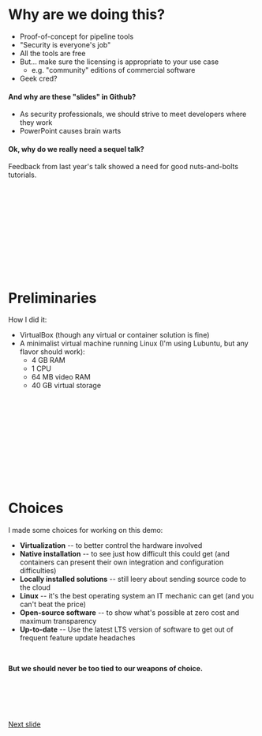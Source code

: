 # Why are we doing this?

* Proof-of-concept for pipeline tools
* "Security is everyone's job"
* All the tools are free
* But... make sure the licensing is appropriate to your use case 
  * e.g. "community" editions of commercial software
* Geek cred?

#### And why are these "slides" in Github?

* As security professionals, we should strive to meet developers where they work
* PowerPoint causes brain warts

#### Ok, why do we really need a sequel talk?

Feedback from last year's talk showed a need for good nuts-and-bolts tutorials.

<br /><br /><br /><br /><br /><br /><br /><br /><br /><br />

# Preliminaries

How I did it:

* VirtualBox (though any virtual or container solution is fine)
* A minimalist virtual machine running Linux (I'm using Lubuntu, but any flavor should work):
  * 4 GB RAM
  * 1 CPU
  * 64 MB video RAM
  * 40 GB virtual storage

<br /><br /><br /><br /><br /><br /><br /><br /><br /><br />

# Choices

I made some choices for working on this demo:
* **Virtualization** -- to better control the hardware involved
* **Native installation** -- to see just how difficult this could get (and containers can present their own integration and configuration difficulties)
* **Locally installed solutions** -- still leery about sending source code to the cloud
* **Linux** -- it's the best operating system an IT mechanic can get (and you can't beat the price)
* **Open-source software** -- to show what's possible at zero cost and maximum transparency
* **Up-to-date** -- Use the latest LTS version of software to get out of frequent feature update headaches

<br />

**But we should never be too tied to our weapons of choice.**

<br /><br /><br /><br />

[Next slide](review.md)
